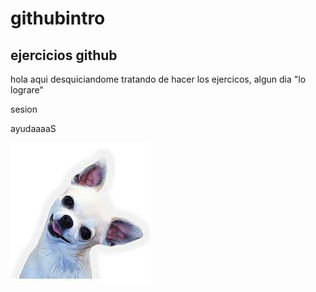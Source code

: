 # githubintro

## ejercicios github

hola aqui desquiciandome tratando de hacer los ejercicos, algun dia "lo lograre" 

 sesion

 ayudaaaaS

 ![hack](img/perri.png)


